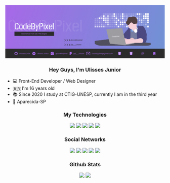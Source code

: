 ![Header](./Header_CodeByPixel.png)

<div align="center">
<h3>Hey Guys, I'm Ulisses Junior</h3>
</div>

- 💻 Front-End Developer / Web Designer
- 🇧🇷 I'm 16 years old
- 📚 Since 2020 I study at CTIG-UNESP, currently I am in the third year
- 📍 Aparecida-SP

<div align="center">
<h3>My Technologies</h3>
</div>

<div align="center">
  
<a target="_blank"><img src="https://img.shields.io/badge/-HTML5-rgba(43, 43, 43, 1)?style=for-the-badge&logo=html5&logoColor=rgba(167, 104, 232, 1)" target="_blank"></a>
<a target="_blank"><img src="https://img.shields.io/badge/-CSS3-rgba(43, 43, 43, 1)?style=for-the-badge&logo=css3&logoColor=rgba(167, 104, 232, 1)" target="_blank"></a>
<a target="_blank"><img src="https://img.shields.io/badge/-SASS-rgba(43, 43, 43, 1)?style=for-the-badge&logo=sass&logoColor=rgba(167, 104, 232, 1)" target="_blank"></a>
<a target="_blank"><img src="https://img.shields.io/badge/-JAVASCRIPT-rgba(43, 43, 43, 1)?style=for-the-badge&logo=javascript&logoColor=rgba(167, 104, 232, 1)" target="_blank">
<a target="_blank"><img src="https://img.shields.io/badge/-REACT-rgba(43, 43, 43, 1)?style=for-the-badge&logo=react&logoColor=rgba(167, 104, 232, 1)" target="_blank">
</a>
  
</div>

<div align="center">
<h3>Social Networks</h3>
</div>

<div align="center"> 
<a href="https://www.instagram.com/codebypixel" target="_blank"><img src="https://img.shields.io/badge/-Instagram Comercial-rgba(43, 43, 43, 1)?style=for-the-badge&logo=instagram&logoColor=rgba(167, 104, 232, 1)" target="_blank"></a>
<a href="mailto:codebypixel@gmail.com" target="_blank"><img src="https://img.shields.io/badge/-Gmail-rgba(43, 43, 43, 1)?style=for-the-badge&logo=gmail&logoColor=rgba(167, 104, 232, 1)" target="_blank"></a>
<a href="https://www.figma.com/@jr__ulisses" target="_blank"><img src="https://img.shields.io/badge/-Figma-rgba(43, 43, 43, 1)?style=for-the-badge&logo=figma&logoColor=rgba(167, 104, 232, 1)" target="_blank"></a>
<a href="https://www.linkedin.com/in/ulisses-junior/" target="_blank"><img src="https://img.shields.io/badge/-Linkedin-rgba(43, 43, 43, 1)?style=for-the-badge&logo=linkedin&logoColor=rgba(167, 104, 232, 1)" target="_blank"></a>
<a href="https://www.instagram.com/jr__ulisses" target="_blank"><img src="https://img.shields.io/badge/-Instagram Pessoal-rgba(43, 43, 43, 1)?style=for-the-badge&logo=instagram&logoColor=rgba(167, 104, 232, 1)" target="_blank"></a>
</div>

<div align="center">
<h3>Github Stats</h3>
</div>

<div align="center"> 
<img height="220em" src="https://github-readme-stats.vercel.app/api?username=UlissesJunior&show_icons=true&t&theme=radical"/>
<img height="220em" src="https://github-readme-stats.vercel.app/api/top-langs/?username=UlissesJunior&langs_count=4)](https://github.com/anuraghazra/github-readme-statsCompact&theme=radical"/>
</div>

